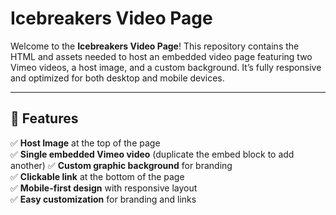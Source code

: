 # Icebreakers Video Page

Welcome to the **Icebreakers Video Page**! This repository contains the HTML and assets needed to host an embedded video page featuring two Vimeo videos, a host image, and a custom background. It’s fully responsive and optimized for both desktop and mobile devices.

---

## 📸 Features

✅ **Host Image** at the top of the page  
✅ **Single embedded Vimeo video** (duplicate the embed block to add another)
✅ **Custom graphic background** for branding  
✅ **Clickable link** at the bottom of the page  
✅ **Mobile-first design** with responsive layout  
✅ **Easy customization** for branding and links

